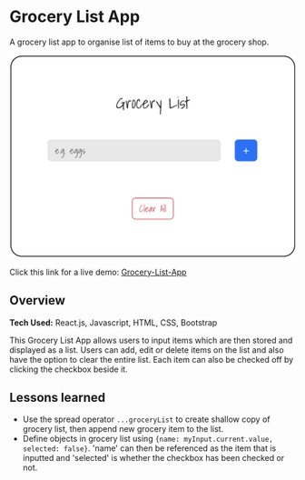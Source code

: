 # Grocery List App
A grocery list app to organise list of items to buy at the grocery shop.

![Screenshot of grocery list app](public/grocery-list-app.jpg)

Click this link for a live demo: [Grocery-List-App](https://main.du85u0nlbn4bw.amplifyapp.com/)

## Overview
**Tech Used:** React.js, Javascript, HTML, CSS, Bootstrap

This Grocery List App allows users to input items which are then stored and displayed as a list. Users can add, edit or delete items on the list and also have the option to clear the entire list. Each item can also be checked off by clicking the checkbox beside it.

## Lessons learned
- Use the spread operator `...groceryList` to create shallow copy of grocery list, then append new grocery item to the list.
- Define objects in grocery list using `{name: myInput.current.value, selected: false}`. 'name' can then be referenced as the item that is inputted and 'selected' is whether the checkbox has been checked or not.
